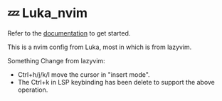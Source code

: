 # 💤 Luka_nvim

Refer to the [documentation](https://lazyvim.github.io/installation) to get started.

This is a nvim config from Luka, most in which is from lazyvim.

Something Change from lazyvim:
* Ctrl+h/j/k/l move the cursor in "insert mode".
* The Ctrl+k in LSP keybinding has been delete to support the above operation.
